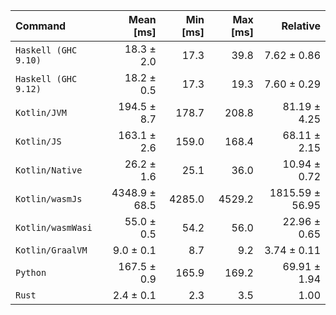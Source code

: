 | Command | Mean [ms] | Min [ms] | Max [ms] | Relative |
|:---|---:|---:|---:|---:|
| `Haskell (GHC 9.10)` | 18.3 ± 2.0 | 17.3 | 39.8 | 7.62 ± 0.86 |
| `Haskell (GHC 9.12)` | 18.2 ± 0.5 | 17.3 | 19.3 | 7.60 ± 0.29 |
| `Kotlin/JVM` | 194.5 ± 8.7 | 178.7 | 208.8 | 81.19 ± 4.25 |
| `Kotlin/JS` | 163.1 ± 2.6 | 159.0 | 168.4 | 68.11 ± 2.15 |
| `Kotlin/Native` | 26.2 ± 1.6 | 25.1 | 36.0 | 10.94 ± 0.72 |
| `Kotlin/wasmJs` | 4348.9 ± 68.5 | 4285.0 | 4529.2 | 1815.59 ± 56.95 |
| `Kotlin/wasmWasi` | 55.0 ± 0.5 | 54.2 | 56.0 | 22.96 ± 0.65 |
| `Kotlin/GraalVM` | 9.0 ± 0.1 | 8.7 | 9.2 | 3.74 ± 0.11 |
| `Python` | 167.5 ± 0.9 | 165.9 | 169.2 | 69.91 ± 1.94 |
| `Rust` | 2.4 ± 0.1 | 2.3 | 3.5 | 1.00 |
